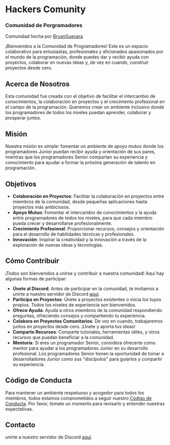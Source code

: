 # Hackers Comunity
### Comunidad de Porgramadores

Comunidad hecha por [BryanGuevara](Markdown/Bryan.md)

¡Bienvenidos a la Comunidad de Programadores! Este es un espacio colaborativo para entusiastas, profesionales y aficionados apasionados por el mundo de la programación, donde puedes dar y recibir ayuda con proyectos, colaborar en nuevas ideas y, de vez en cuando, construir proyectos desde cero.

## Acerca de Nosotros

Esta comunidad fue creada con el objetivo de facilitar el intercambio de conocimientos, la colaboración en proyectos y el crecimiento profesional en el campo de la programación. Queremos crear un ambiente inclusivo donde los programadores de todos los niveles puedan aprender, colaborar y prosperar juntos.

## Misión

Nuestra misión es simple: fomentar un ambiente de apoyo mutuo donde los programadores Junior puedan recibir ayuda y orientación de sus pares, mientras que los programadores Senior compartan su experiencia y conocimiento para ayudar a formar la próxima generación de talento en programación.

## Objetivos

- **Colaboración en Proyectos**: Facilitar la colaboración en proyectos entre miembros de la comunidad, desde pequeñas aplicaciones hasta proyectos más ambiciosos.
- **Apoyo Mutuo**: Fomentar el intercambio de conocimientos y la ayuda entre programadores de todos los niveles, para que cada miembro pueda crecer y desarrollarse profesionalmente.
- **Crecimiento Profesional**: Proporcionar recursos, consejos y orientación para el desarrollo de habilidades técnicas y profesionales.
- **Innovación**: Inspirar la creatividad y la innovación a través de la exploración de nuevas ideas y tecnologías.

## Cómo Contribuir

¡Todos son bienvenidos a unirse y contribuir a nuestra comunidad! Aquí hay algunas formas de participar:

- **Únete al Discord**: Antes de participar en la comunidad, te invitamos a unirte a nuestro servidor de Discord [aquí]().
- **Participa en Proyectos**: Únete a proyectos existentes o inicia los tuyos propios. Todos los niveles de experiencia son bienvenidos.
- **Ofrece Ayuda**: Ayuda a otros miembros de la comunidad respondiendo preguntas, ofreciendo consejos y compartiendo tu experiencia.
- **Colabora en Proyectos Comunitarios**: De vez en cuando, trabajaremos juntos en proyectos desde cero. ¡Únete y aporta tus ideas!
- **Comparte Recursos**: Comparte tutoriales, herramientas útiles, y otros recursos que puedan beneficiar a la comunidad.
- **Mentoría**: Si eres un programador Senior, considera ofrecerte como mentor para ayudar a los programadores Junior en su desarrollo profesional. Los programadores Senior tienen la oportunidad de tomar a desarrolladores Junior como sus "discípulos" para guiarlos y compartir su experiencia.

## Código de Conducta

Para mantener un ambiente respetuoso y acogedor para todos los miembros, todos estamos comprometidos a seguir nuestro [Código de Conducta](Markdown/CODIGO_DE_CONDUCTA.md). Por favor, tómate un momento para revisarlo y entender nuestras expectativas.

## Contacto

unirte a nuestro servidor de Discord [aquí]().
